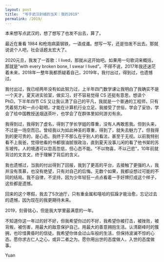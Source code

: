 ```yaml
---
layout: post
title:  "写于武汉封城的当天：我的2019"
permalink: /2019/
---
```


本来想写点武汉的，想了想写了也发不出去，算了。

最近在重看 1984 和枪炮病菌钢铁，一语成谶。想写一写，还是怕发不出去。那就说说个人吧，社会话题太宏大了。

2020元旦，我发了一首歌：I lived，那就从这开始吧。如果用一句歌词来概括，那就是”with every broken bone, I swear I lived”。不得不说，2017年我还迷茫着未来，2018年一整年我都质疑着自己，2019年，我付出过，得到过，也遗憾过。

我付出过，我已经两年没有如此努力过，上半年四门数学课让我明白了我确实不是一个天才。夏天进实验室，做实习，好不容易觉得 CS 还挺有意思，想读个 PhD。下半年四节 CS 又让我认清了自己的平凡，我就是一个普通的工程师，只有凭着努力和一点小聪明，才能在计算机行业立足。我接受了世俗，学会了妥协，学会了给中国教授送烟送茶叶，也学会了在群体里如何游刃有余。

我得到过，我得到了虚名，得到了学长学姐的尊重，没有人再敢惹我。但到头来，不过是一场空而已。曾经我以为如此神圣的尊重，得到了，就失去魅力了。但我得到的更可贵的，是心态。我终于不那么在乎别人的看法，甚至于无视。以前我特别看不上我爸，觉得他看的书都很油腻很政治，直到夏天没事儿闲的看了他书架的苏东坡传。人的境遇可以忽高忽低，但心态不能。“不以物喜，不以己悲”，10年前就背过的文言文，终于理解了背后的含义。

我也遗憾过，当我的付出得到了回报，我到了更高的平台，去接触了更强的人，我并没有羡慕，也没有绝望，只有对自己的后悔。无数个如果，我都设想过可能的不同的结局。我不自律，不坚持，因为少年轻狂一点点看着一手好牌打成这个样子，这些都是遗憾。

回来的这个寒假，我去了5次迪厅，只有重金属和嘻哈的狂躁才能治愈，忘记过去的遗憾，因为现在的我更期待未来。

2019，刻骨铭心，但是我大学里最满意的一年。

不知道你这一年过的好不好，但我希望你过的不好，我希望你被打击，被挫败，被背叛，被伤害，用最大的敌意保护自己，用最大的善意拥抱生活。认清巅峰时的簇拥，也珍惜黄昏时的信徒。我希望你体会过山车般的生活，但保持波澜不惊的心态。愿你求古仁人之心，或异二者之为。愿你用出世的态度做人，入世的态度做事。

Yuan
